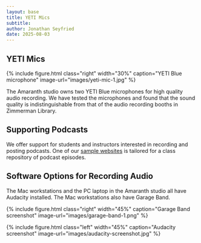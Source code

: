```yaml
---
layout: base
title: YETI Mics
subtitle:
author: Jonathan Seyfried
date: 2025-08-03
---
```


## YETI Mics
{% include figure.html
  class="right"
  width="30%"
  caption="YETI Blue microphone"
  image-url="images/yeti-mic-1.jpg"
%}

The Amaranth studio owns two YETI Blue microphones for high quality audio recording. We have tested the microphones and found that the sound quality is indistinguishable from that of the audio recording booths in Zimmerman Library. 

## Supporting Podcasts

We offer support for students and instructors interested in recording and posting podcasts. One of our [sample websites](https://amaranth-unm.github.io/websites/examples) is tailored for a class repository of podcast episodes. 

## Software Options for Recording Audio

The Mac workstations and the PC laptop in the Amaranth studio all have Audacity installed. The Mac workstations also have Garage Band. 

{% include figure.html
  class="right"
  width="45%"
  caption="Garage Band screenshot"
  image-url="images/garage-band-1.png"
%}

{% include figure.html
  class="left"
  width="45%"
  caption="Audacity screenshot"
  image-url="images/audacity-screenshot.jpg"
%}